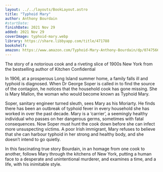 ```yaml
---
layout: ../../layouts/BookLayout.astro
title: "Typhoid Mary"
author: Anthony Bourdain
#startDate:
finishDate: 2021 Nov 29
added: 2021 Nov 29
coverImage: typhoid-mary.webp
library: https://share.libbyapp.com/title/471788
bookshelf:
amazon: https://www.amazon.com/Typhoid-Mary-Anthony-Bourdain/dp/0747566879/
---
```


The story of a notorious cook and a riveting slice of 1900s New York from the bestselling author of Kitchen Confidential

In 1906, at a prosperous Long Island summer home, a family falls ill and typhoid is diagnosed. When Dr George Soper is called in to find the source of the contagion, he notices that the household cook has gone missing. She is Mary Mallon, the woman who would become known as Typhoid Mary.

Soper, sanitary engineer turned sleuth, sees Mary as his Moriarty. He finds there has been an outbreak of typhoid fever in every household she has worked in over the past decade. Mary is a ‘carrier’, a seemingly healthy individual who passes on her dangerous germs, sometimes with fatal consequences. Now Soper must hunt the cook down before she can infect more unsuspecting victims. A poor Irish immigrant, Mary refuses to believe that she can harbour typhoid in her strong and healthy body, and she doesn’t intend to go quietly.

In this fascinating true story Bourdain, in an homage from one cook to another, follows Mary through the kitchens of New York, putting a human face to a desperate and unintentional murderer, and examines a time, and a life, with his inimitable style.  
